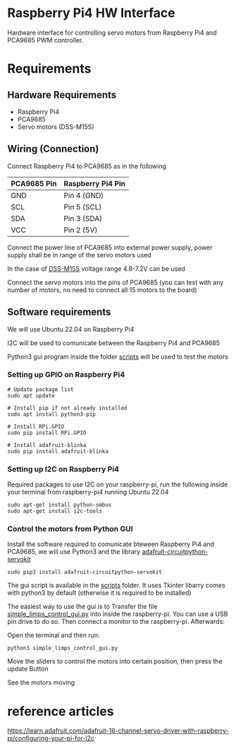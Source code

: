 # Raspberry Pi4 HW Interface

Hardware interface for controlling servo motors from Raspberry Pi4 and PCA9685 PWM controller.

# Requirements

## Hardware Requirements

- Raspberry Pi4
- PCA9685
- Servo motors (DSS-M15S)

## Wiring (Connection)

Connect Raspberry Pi4 to PCA9685 as in the following

| PCA9685 Pin | Raspberry Pi4 Pin |
|-------------|-------------------|
| GND         | Pin 4 (GND)       |
| SCL         | Pin 5 (SCL)       |
| SDA         | Pin 3 (SDA)       |
| VCC         | Pin 2 (5V)        |


Connect the power line of PCA9685 into external power supply, power supply shall be in range of the servo motors used

In the case of [DSS-M15S](https://www.dfrobot.com/product-1709.html) voltage range 4.8-7.2V can be used

Connect the servo motors into the pins of PCA9685 (you can test with any number of motors, no need to connect all 15 motors to the board)

## Software requirements

We will use Ubuntu 22.04 on Raspberry Pi4

I2C will be used to comunicate between the Raspberry Pi4 and PCA9685 

Python3 gui program inside the folder [scripts](https://github.com/Modi1987/scorpion/tree/main/rpi4_hw_interface/scripts) will be used to test the motors

### Setting up GPIO on Raspberry Pi4

```
# Update package list
sudo apt update

# Install pip if not already installed
sudo apt install python3-pip

# Install RPi.GPIO
sudo pip install RPi.GPIO

# Install adafruit-blinka
sudo pip install adafruit-blinka
```

### Setting up I2C on Raspberry Pi4

Required packages to use I2C on your raspberry-pi, run the following inside your terminal from raspberry-pi4 running Ubuntu 22.04

```
sudo apt-get install python-smbus
sudo apt-get install i2c-tools
```

### Control the motors from Python GUI


Install the software required to comunicate bteween Raspberry Pi4 and PCA9685, we will use Python3 and the library [adafruit-circuitpython-servokit](https://pypi.org/project/adafruit-circuitpython-servokit/)


```
sudo pip3 install adafruit-circuitpython-servokit
```

The gui script is available in the [scripts](https://github.com/Modi1987/scorpion/tree/main/rpi4_hw_interface/scripts) folder. It uses Tkinter libarry comes with python3 by default (otherwise it is required to be installed)

The easiest way to use the gui is to Transfer the file [simple_limps_control_gui.py](https://github.com/Modi1987/scorpion/tree/main/rpi4_hw_interface/scripts/simple_limps_control_gui.py) into inside the raspberry-pi. You can use a USB pin drive to do so. Then connect a monitor to the raspberry-pi. Afterwards:

Open the terminal and then run:

```
python3 simple_limps_control_gui.py
```

Move the sliders to control the motors into certain position, then press the update Button

See the motors moving

# reference articles

https://learn.adafruit.com/adafruit-16-channel-servo-driver-with-raspberry-pi/configuring-your-pi-for-i2c

